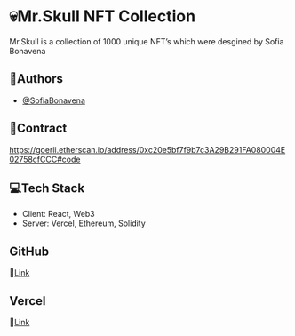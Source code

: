 

# :skull:Mr.Skull NFT Collection

Mr.Skull is a collection of 1000 unique NFT’s which were desgined by Sofia Bonavena

## :speech_balloon:Authors
- [@SofiaBonavena](https://github.com/SofiaBonavena)

## :scroll:Contract
https://goerli.etherscan.io/address/0xc20e5bf7f9b7c3A29B291FA080004E02758cfCCC#code

## :computer:Tech Stack
- Client: React, Web3
- Server: Vercel, Ethereum, Solidity

## GitHub
:paperclip:[Link](https://github.com/SofiaBonavena/mrskull-nft)

## Vercel
:paperclip:[Link](https://mrskull-nft.vercel.app/)



